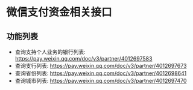 # 微信支付资金相关接口

## 功能列表

- 查询支持个人业务的银行列表: https://pay.weixin.qq.com/doc/v3/partner/4012697583
- 查询支行列表: https://pay.weixin.qq.com/doc/v3/partner/4012697673
- 查询省份列表: https://pay.weixin.qq.com/doc/v3/partner/4012698641
- 查询城市列表: https://pay.weixin.qq.com/doc/v3/partner/4012697470
